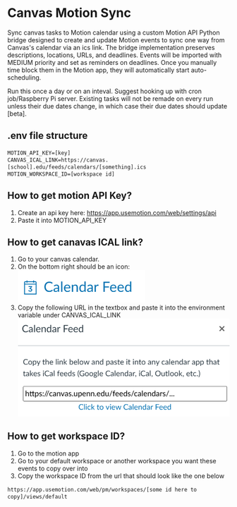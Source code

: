 # Canvas Motion Sync
 Sync canvas tasks to Motion calendar using a custom Motion API Python bridge designed to create and update Motion events to sync one way from Canvas's calendar via an ics link. The bridge implementation preserves descriptions, locations, URLs, and deadlines. Events will be imported with MEDIUM priority and set as reminders on deadlines. Once you manually time block them in the Motion app, they will automatically start auto-scheduling.

Run this once a day or on an inteval. Suggest hooking up with cron job/Raspberry Pi server. Existing tasks will not be remade on every run unless their due dates change, in which case their due dates should update [beta]. 

## .env file structure
```
MOTION_API_KEY=[key]
CANVAS_ICAL_LINK=https://canvas.[school].edu/feeds/calendars/[something].ics
MOTION_WORKSPACE_ID=[workspace id]
```

## How to get motion API Key?
1. Create an api key here: https://app.usemotion.com/web/settings/api
2. Paste it into MOTION_API_KEY

## How to get canavas ICAL link?
1. Go to your canvas calendar.
2. On the bottom right should be an icon:
![alt text](image-1.png)
3. Copy the following URL in the textbox and paste it into the environment variable under CANVAS_ICAL_LINK
![alt text](image-2.png)

## How to get workspace ID?
1. Go to the motion app
2. Go to your default workspace or another workspace you want these events to copy over into
3. Copy the workspace ID from the url that should look like the one below
```
https://app.usemotion.com/web/pm/workspaces/[some id here to copy]/views/default
```